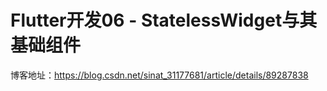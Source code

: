 # Flutter开发06 - StatelessWidget与其基础组件

博客地址：https://blog.csdn.net/sinat_31177681/article/details/89287838
